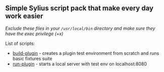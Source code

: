 ## Simple Sylius script pack that make every day work easier

*Exclude these files in your `/usr/local/bin` directory and make sure they have the exec privilege (+x)*

List of scripts:
* [build-plugin](build-plugin) - creates a plugin test environment from scratch and runs basic fixtures suite
* [run-plugin](run-plugin) - starts a local server with test env on localhost:8080
